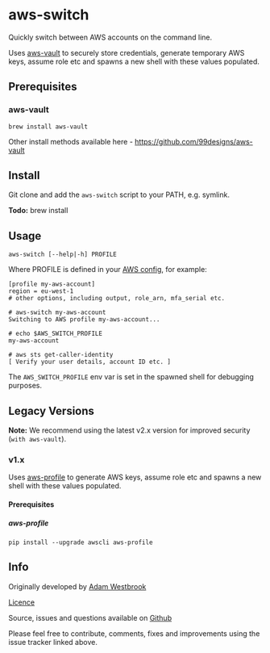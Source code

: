 # aws-switch
Quickly switch between AWS accounts on the command line.

Uses [aws-vault](https://github.com/99designs/aws-vault) to securely store credentials, generate temporary AWS keys, assume role etc and spawns a new shell with these values populated.

## Prerequisites

### aws-vault

`brew install aws-vault`

Other install methods available here - https://github.com/99designs/aws-vault

## Install

Git clone and add the `aws-switch` script to your PATH, e.g. symlink.

**Todo:** brew install

## Usage

`aws-switch [--help|-h] PROFILE`

Where PROFILE is defined in your [AWS config](https://docs.aws.amazon.com/cli/latest/userguide/cli-config-files.html), for example:

```
[profile my-aws-account]
region = eu-west-1
# other options, including output, role_arn, mfa_serial etc.
```

```
# aws-switch my-aws-account
Switching to AWS profile my-aws-account...

# echo $AWS_SWITCH_PROFILE
my-aws-account

# aws sts get-caller-identity
[ Verify your user details, account ID etc. ]
```

The `AWS_SWITCH_PROFILE` env var is set in the spawned shell for debugging purposes.

## Legacy Versions

**Note:** We recommend using the latest v2.x version for improved security (`with aws-vault`).

### v1.x

Uses [aws-profile](https://pypi.org/project/aws-profile/) to generate AWS keys, assume role etc and spawns a new shell with these values populated.

#### Prerequisites

##### aws-profile

`pip install --upgrade awscli aws-profile`

## Info

Originally developed by [Adam Westbrook](http://www.adamwestbrook.info)

[Licence](./LICENSE)

Source, issues and questions available on [Github](https://github.com/adamdodev/aws-switch)

Please feel free to contribute, comments, fixes and improvements using the issue tracker linked above.
